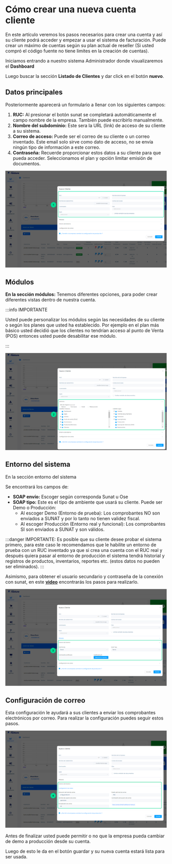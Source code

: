 # Cómo crear una nueva cuenta cliente

En este artículo veremos los pasos necesarios para crear una cuenta y así su cliente podrá acceder y empezar a usar el sistema de facturación. Puede crear un máximo de cuentas según su plan actual de reseller (Si usted compró el código fuente no tiene limites en la creación de cuentas).

Iniciamos entrando a nuestro sistema Administrador donde visualizaremos el **Dashboard**

Luego buscar la sección **Listado de Clientes** y dar click en el botón **nuevo**.

## Datos principales

Posteriormente aparecerá un formulario a llenar con los siguientes campos:

1. **RUC:** Al presionar el botón sunat se completará automáticamente el campo nombre de la empresa. También puede escribirlo manualmente.
2. **Nombre del subdominio:** Este sera la URL (link) de acceso de su cliente a su sistema.
3. **Correo de acceso:** Puede ser el correo de su cliente o un correo inventado. Este email solo sirve como dato de acceso, no se envía ningún tipo de información a este correo.
4. **Contraseña:** Recuerde proporcionar estos datos a su cliente para que pueda acceder.
Seleccionamos el plan y opción limitar emisión de documentos.

![Alt text](img/4.png)

## Módulos

**En la sección módulos:** Tenemos diferentes opciones, para poder crear diferentes vistas dentro de nuestra cuenta.

:::info IMPORTANTE

Usted puede personalizar los módulos según las necesidades de su cliente o según los planes que usted ha establecido. Por ejemplo en el plan más básico usted decidió que los clientes no tendrían acceso al punto de Venta (POS) entonces usted puede desabilitar ese módulo.

:::

![Alt text](img/5.png)

## Entorno del sistema

En la sección entorno del sistema

Se encontrará los campos de:

- **SOAP envío:** Escoger según corresponda Sunat u Ose
- **SOAP tipo:** Este es el tipo de ambiente que usará su cliente. Puede ser Demo o Producción:
    - Al escoger Demo (Entorno de prueba): Los comprobantes NO son enviados a SUNAT y por lo tanto no tienen validez fiscal.
    - Al escoger Producción (Entorno real y funcional): Los comprobantes SI son enviados a SUNAT y son válidos.

:::danger IMPORTANTE:
Es posible que su cliente desee probar el sistema primero, para este caso le recomendamos que le habilite un entorno de prueba con un RUC inventado ya que si crea una cuenta con el RUC real y después quiera pasar al entorno de producción el sistema tendrá historial y registros de productos, inventarios, reportes etc. (estos datos no pueden ser eliminados).
:::

Asimismo, para obtener el usuario secundario y contraseña de la conexión con sunat, en este **[video](https://www.youtube.com/watch?v=PZ028aDpR3A)** encontrarás los pasos para realizarlo.

![Alt text](img/6.png)

## Configuración de correo

Esta configuración le ayudará a sus clientes a enviar los comprobantes electrónicos por correo. Para realizar la configuración puedes seguir estos pasos.

![Alt text](img/7.png)

Antes de finalizar usted puede permitir o no que la empresa pueda cambiar de demo a producción desde su cuenta.

Luego de esto le da en el botón guardar y su nueva cuenta estará lista para ser usada.
